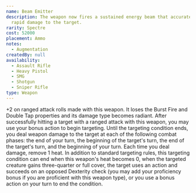 ```yaml
---
name: Beam Emitter
description: The weapon now fires a sustained energy beam that accurately deals
  rapid damage to the target.
rarity: Spectre
cost: 52000
placement: Ammo
notes:
  - Augmentation
createdBy: null
availability:
  - Assault Rifle
  - Heavy Pistol
  - SMG
  - Shotgun
  - Sniper Rifle
type: Weapon
---
```

+2 on ranged attack rolls made with this weapon. It loses the Burst Fire and Double Tap properties and its damage type becomes radiant. After successfully hitting a target with a ranged attack with this weapon, you may use your bonus action to begin targeting. Until the targeting condition ends, you deal weapon damage to the target at each of the following combat phases: the end of your turn, the beginning of the target's turn, the end of the target's turn, and the beginning of your turn. Each time you deal damage, remove 1 heat. In addition to standard targeting rules, this targeting condition can end when this weapon's heat becomes 0, when the targeted creature gains three-quarter or full cover, the target uses an action and succeeds on an opposed Dexterity check (you may add your proficiency bonus if you are proficient with this weapon type), or you use a bonus action on your turn to end the condition.
